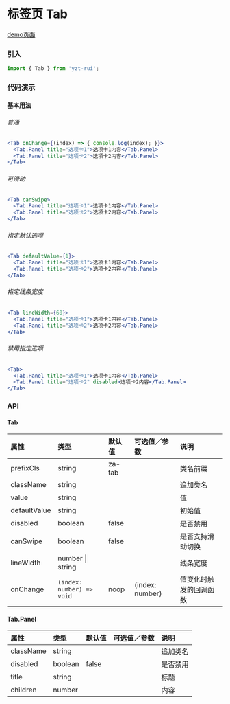 # 标签页 Tab

[demo页面](https://github.com/tian1024527726/yzt-rui/#/tab)

### 引入

```js
import { Tab } from 'yzt-rui';
```

### 代码演示

#### 基本用法

###### 普通
```jsx
<Tab onChange={(index) => { console.log(index); }}>
  <Tab.Panel title="选项卡1">选项卡1内容</Tab.Panel>
  <Tab.Panel title="选项卡2">选项卡2内容</Tab.Panel>
</Tab>
```

###### 可滑动
```jsx
<Tab canSwipe>
  <Tab.Panel title="选项卡1">选项卡1内容</Tab.Panel>
  <Tab.Panel title="选项卡2">选项卡2内容</Tab.Panel>
</Tab>
```

###### 指定默认选项
```jsx
<Tab defaultValue={1}>
  <Tab.Panel title="选项卡1">选项卡1内容</Tab.Panel>
  <Tab.Panel title="选项卡2">选项卡2内容</Tab.Panel>
</Tab>
```

###### 指定线条宽度
```jsx
<Tab lineWidth={60}>
  <Tab.Panel title="选项卡1">选项卡1内容</Tab.Panel>
  <Tab.Panel title="选项卡2">选项卡2内容</Tab.Panel>
</Tab>
```

###### 禁用指定选项
```jsx
<Tab>
  <Tab.Panel title="选项卡1">选项卡1内容</Tab.Panel>
  <Tab.Panel title="选项卡2" disabled>选项卡2内容</Tab.Panel>
</Tab>
```



### API

#### Tab

| 属性 | 类型 | 默认值 | 可选值／参数 | 说明 |
| :--- | :--- | :--- | :--- | :--- |
| prefixCls | string | za-tab | | 类名前缀 |
| className | string | | | 追加类名 |
| value | string | | | 值 |
| defaultValue | string | | | 初始值 |
| disabled | boolean | false | | 是否禁用 |
| canSwipe | boolean | false | | 是否支持滑动切换 |
| lineWidth | number &#124; string | | | 线条宽度 |
| onChange | <code>(index: number) => void</code> | noop | \(index: number\) | 值变化时触发的回调函数 |


#### Tab.Panel

| 属性 | 类型 | 默认值 | 可选值／参数 | 说明 |
| :--- | :--- | :--- | :--- | :--- |
| className | string | | | 追加类名 |
| disabled | boolean | false | | 是否禁用 |
| title | string | | | 标题 |
| children | number | | | 内容 |




